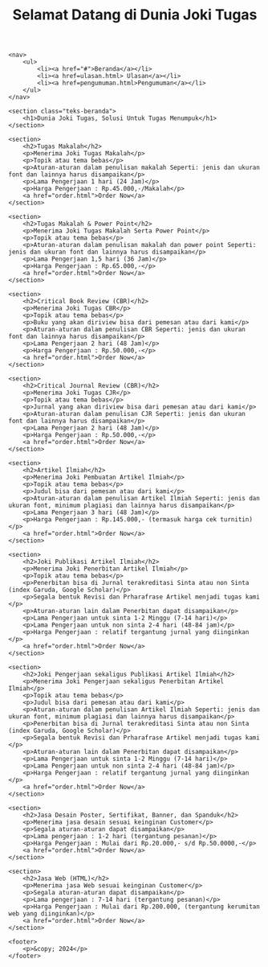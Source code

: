 <!DOCTYPE html>
<html lang="eng">
<head>
    <meta charset="UTF-8">
    <meta name="viewport" content="width=device-width, initial-scale=1.0">
    <title>Dunia Joki Tugas</title>
    <link rel="stylesheet" href="style.css">
</head>
<body>
    <header>
        <h1>Selamat Datang di Dunia Joki Tugas</h1>
    </header>
    
    <nav>
        <ul>
            <li><a href="#">Beranda</a></li>
            <li><a href=ulasan.html> Ulasan</a></li>
            <li><a href=pengumuman.html>Pengumuman</a></li>
        </ul>
    </nav>

    <section class="teks-beranda">
        <h1>Dunia Joki Tugas, Solusi Untuk Tugas Menumpuk</h1>
    </section>

    <section>
        <h2>Tugas Makalah</h2>
        <p>Menerima Joki Tugas Makalah</p>
        <p>Topik atau tema bebas</p>
        <p>Aturan-aturan dalam penulisan makalah Seperti: jenis dan ukuran font dan lainnya harus disampaikan</p>
        <p>Lama Pengerjaan 1 hari (24 Jam)</p>
        <p>Harga Pengerjaan : Rp.45.000,-/Makalah</p>
        <a href="order.html">Order Now</a>
    </section>

    <section>
        <h2>Tugas Makalah & Power Point</h2>
        <p>Menerima Joki Tugas Makalah Serta Power Point</p>
        <p>Topik atau tema bebas</p>
        <p>Aturan-aturan dalam penulisan makalah dan power point Seperti: jenis dan ukuran font dan lainnya harus disampaikan</p>
        <p>Lama Pengerjaan 1,5 hari (36 Jam)</p>
        <p>Harga Pengerjaan : Rp.65.000,-</p>
        <a href="order.html">Order Now</a>
    </section>

    <section>
        <h2>Critical Book Review (CBR)</h2>
        <p>Menerima Joki Tugas CBR</p>
        <p>Topik atau tema bebas</p>
        <p>Buku yang akan diriview bisa dari pemesan atau dari kami</p>
        <p>Aturan-aturan dalam penulisan CBR Seperti: jenis dan ukuran font dan lainnya harus disampaikan</p>
        <p>Lama Pengerjaan 2 hari (48 Jam)</p>
        <p>Harga Pengerjaan : Rp.50.000,-</p>
        <a href="order.html">Order Now</a>
    </section>

    <section>
        <h2>Critical Journal Review (CBR)</h2>
        <p>Menerima Joki Tugas CJR</p>
        <p>Topik atau tema bebas</p>
        <p>Jurnal yang akan diriview bisa dari pemesan atau dari kami</p>
        <p>Aturan-aturan dalam penulisan CJR Seperti: jenis dan ukuran font dan lainnya harus disampaikan</p>
        <p>Lama Pengerjaan 2 hari (48 Jam)</p>
        <p>Harga Pengerjaan : Rp.50.000,-</p>
        <a href="order.html">Order Now</a>
    </section>

    <section>
        <h2>Artikel Ilmiah</h2>
        <p>Menerima Joki Pembuatan Artikel Ilmiah</p>
        <p>Topik atau tema bebas</p>
        <p>Judul bisa dari pemesan atau dari kami</p>
        <p>Aturan-aturan dalam penulisan Artikel Ilmiah Seperti: jenis dan ukuran font, minimum plagiasi dan lainnya harus disampaikan</p>
        <p>Lama Pengerjaan 3 hari (48 Jam)</p>
        <p>Harga Pengerjaan : Rp.145.000,- (termasuk harga cek turnitin)</p>
        <a href="order.html">Order Now</a>
    </section>

    <section>
        <h2>Joki Publikasi Artikel Ilmiah</h2>
        <p>Menerima Joki Penerbitan Artikel Ilmiah</p>
        <p>Topik atau tema bebas</p>
        <p>Penerbitan bisa di Jurnal terakreditasi Sinta atau non Sinta (index Garuda, Google Scholar)</p>
        <p>Segala bentuk Revisi dan Prharafrase Artikel menjadi tugas kami </p>
        <p>Aturan-aturan lain dalam Penerbitan dapat disampaikan</p>
        <p>Lama Pengerjaan untuk sinta 1-2 Minggu (7-14 hari)</p>
        <p>Lama Pengerjaan untuk non sinta 2-4 hari (48-84 jam)</p>
        <p>Harga Pengerjaan : relatif tergantung jurnal yang diinginkan </p>
        <a href="order.html">Order Now</a>
    </section>

    <section>
        <h2>Joki Pengerjaan sekaligus Publikasi Artikel Ilmiah</h2>
        <p>Menerima Joki Pengerjaan sekaligus Penerbitan Artikel Ilmiah</p>
        <p>Topik atau tema bebas</p>
        <p>Judul bisa dari pemesan atau dari kami</p>
        <p>Aturan-aturan dalam penulisan Artikel Ilmiah Seperti: jenis dan ukuran font, minimum plagiasi dan lainnya harus disampaikan</p>
        <p>Penerbitan bisa di Jurnal terakreditasi Sinta atau non Sinta (index Garuda, Google Scholar)</p>
        <p>Segala bentuk Revisi dan Prharafrase Artikel menjadi tugas kami </p>
        <p>Aturan-aturan lain dalam Penerbitan dapat disampaikan</p>
        <p>Lama Pengerjaan untuk sinta 1-2 Minggu (7-14 hari)</p>
        <p>Lama Pengerjaan untuk non sinta 2-4 hari (48-84 jam)</p>
        <p>Harga Pengerjaan : relatif tergantung jurnal yang diinginkan </p>
        <a href="order.html">Order Now</a>
    </section>
    
    <section>
        <h2>Jasa Desain Poster, Sertifikat, Banner, dan Spanduk</h2>
        <p>Menerima jasa desain sesuai keinginan Customer</p>
        <p>Segala aturan-aturan dapat disampaikan</p>
        <p>Lama pengerjaan : 1-2 hari (tergantung pesanan)</p>
        <p>Harga Pengerjaan : Mulai dari Rp.20.000,- s/d Rp.50.0000,-</p>
        <a href="order.html">Order Now</a>
    </section>

    <section>
        <h2>Jasa Web (HTML)</h2>
        <p>Menerima jasa Web sesuai keinginan Customer</p>
        <p>Segala aturan-aturan dapat disampaikan</p>
        <p>Lama pengerjaan : 7-14 hari (tergantung pesanan)</p>
        <p>Harga Pengerjaan : Mulai dari Rp.200.000, (tergantung kerumitan web yang diinginkan)</p>
        <a href="order.html">Order Now</a>
    </section>
    
    <footer>
        <p>&copy; 2024</p>
    </footer>
</body>
</html>

